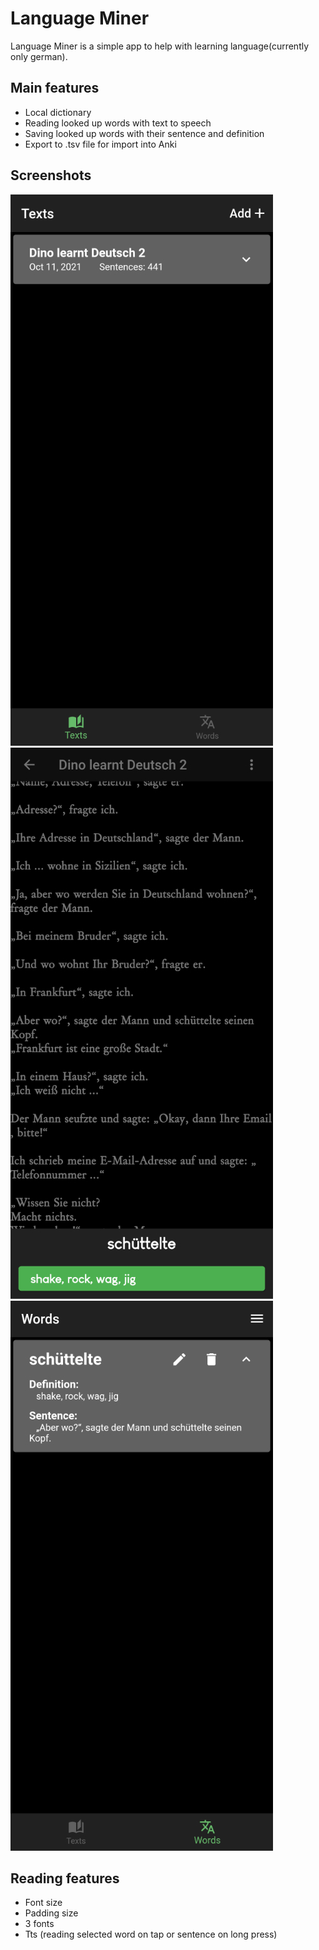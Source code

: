 # Language Miner

Language Miner is a simple app to help with learning language(currently only german).

## Main features

* Local dictionary
* Reading looked up words with text to speech
* Saving looked up words with their sentence and definition
* Export to .tsv file for import into Anki

## Screenshots

![App in texts view](screenshots/Screenshot1.jpg)
![App after look up](screenshots/Screenshot2.jpg)
![App in words view](screenshots/Screenshot3.jpg)

## Reading features

* Font size
* Padding size
* 3 fonts
* Tts (reading selected word on tap or sentence on long press)


